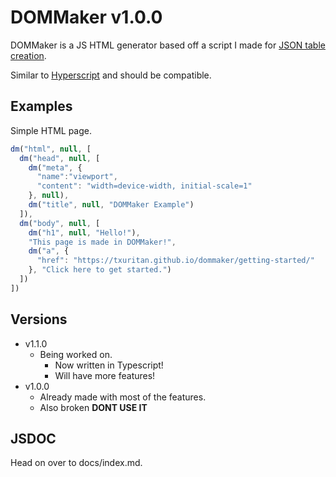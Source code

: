 # DOMMaker v1.0.0
DOMMaker is a JS HTML generator based off a script I made for [JSON table creation](https://github.com/Txuritan/mental/blob/3e988c224e73960faeaf2ea103f1e22fcf13908d/src/main/resources/assets/mental/progress.html).

Similar to [Hyperscript](https://github.com/hyperhype/hyperscript/) and should be compatible.

## Examples
Simple HTML page.
```js
dm("html", null, [
  dm("head", null, [
    dm("meta", {
      "name":"viewport",
      "content": "width=device-width, initial-scale=1"
    }, null),
    dm("title", null, "DOMMaker Example")
  ]),
  dm("body", null, [
    dm("h1", null, "Hello!"),
    "This page is made in DOMMaker!",
    dm("a", {
      "href": "https://txuritan.github.io/dommaker/getting-started/"
    }, "Click here to get started.")
  ])
])
```

## Versions
  * v1.1.0
    * Being worked on.
      * Now written in Typescript!
      * Will have more features!
  * v1.0.0
    * Already made with most of the features.
    * Also broken **DONT USE IT**

## JSDOC
Head on over to docs/index.md.
